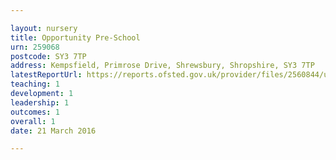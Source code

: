 ```yaml
---

layout: nursery
title: Opportunity Pre-School
urn: 259068
postcode: SY3 7TP
address: Kempsfield, Primrose Drive, Shrewsbury, Shropshire, SY3 7TP
latestReportUrl: https://reports.ofsted.gov.uk/provider/files/2560844/urn/259068.pdf
teaching: 1
development: 1
leadership: 1
outcomes: 1
overall: 1
date: 21 March 2016

---
```

